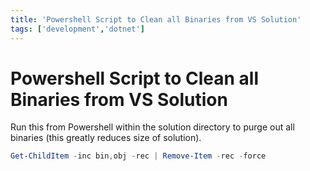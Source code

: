 ```yaml
---
title: 'Powershell Script to Clean all Binaries from VS Solution'
tags: ['development','dotnet']
---
```

# Powershell Script to Clean all Binaries from VS Solution
Run this from Powershell within the solution directory to purge out all binaries (this greatly reduces size of solution).

```powershell
Get-ChildItem -inc bin,obj -rec | Remove-Item -rec -force
```